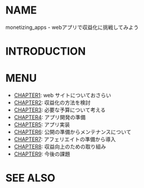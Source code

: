 # NAME

monetizing_apps - webアプリで収益化に挑戦してみよう

# INTRODUCTION

# MENU

- [CHAPTER1](/chapter1): web サイトについておさらい
- [CHAPTER2](/chapter2): 収益化の方法を検討
- [CHAPTER3](/chapter3): 必要な予算について考える
- [CHAPTER4](/chapter4): アプリ開発の準備
- [CHAPTER5](/chapter5): アプリ実装
- [CHAPTER6](/chapter6): 公開の準備からメンテナンスについて
- [CHAPTER7](/chapter7): アフェリエイトの準備から導入
- [CHAPTER8](/chapter8): 収益向上のための取り組み
- [CHAPTER9](/chapter9): 今後の課題

# SEE ALSO

